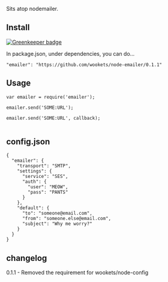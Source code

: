 
Sits atop nodemailer.

## Install

[![Greenkeeper badge](https://badges.greenkeeper.io/wookets/node-emailer.svg)](https://greenkeeper.io/)

In package.json, under dependencies, you can do...

```"emailer": "https://github.com/wookets/node-emailer/0.1.1"```

## Usage

```
var emailer = require('emailer');

emailer.send('SOME:URL');

emailer.send('SOME:URL', callback);


```

## config.json

```
{
  "emailer": {
    "transport": "SMTP",
    "settings": {
      "service": "SES",
      "auth": {
        "user": "MEOW",
        "pass": "PANTS"
      }
    },
    "default": {
      "to": "someone@email.com",
      "from": "someone.else@email.com",
      "subject": "Why me worry?"
    }
  }
}

```

## changelog

0.1.1 - Removed the requirement for wookets/node-config